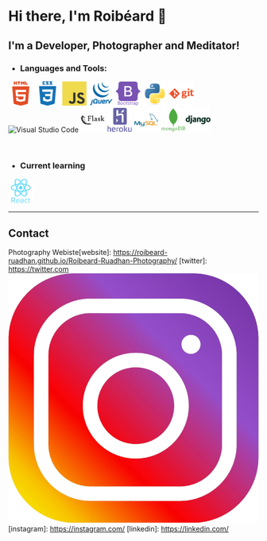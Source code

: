 # Hi there, I'm Roibéard 👋 

## I'm a Developer, Photographer and Meditator!

-  ### **Languages  and Tools**:

<img src="https://github.com/devicons/devicon/blob/master/icons/html5/html5-plain-wordmark.svg" alt="HTML logo" width="50px" height="50px" /> <img src="https://github.com/devicons/devicon/blob/master/icons/css3/css3-plain-wordmark.svg" alt="CSS logo" width="50px" height="50px" /> <img src="https://github.com/devicons/devicon/blob/master/icons/javascript/javascript-original.svg" alt="JavaScript logo" width="50px" height="50px" /> <img src="https://github.com/devicons/devicon/blob/master/icons/jquery/jquery-plain-wordmark.svg" alt="jQuery logo" width="50px" height="50px" /> <img src="https://github.com/devicons/devicon/blob/master/icons/bootstrap/bootstrap-plain-wordmark.svg" alt="Bootstrap logo" height="50px" width="50px" /> <img src="https://github.com/devicons/devicon/blob/master/icons/python/python-original.svg" alt="Python logo" width="50px" height="50px" /> <img src="https://github.com/devicons/devicon/blob/master/icons/git/git-plain-wordmark.svg" alt="Git logo" width="50px" height="50px" /> <img src="https://cdn.jsdelivr.net/gh/devicons/devicon/icons/vscode/vscode-original.svg" alt="Visual Studio Code" width="50px" height="50px" />  <img src="https://github.com/devicons/devicon/blob/master/icons/flask/flask-original-wordmark.svg" alt="Flask logo" width="50px" height="50px" /> <img src="https://github.com/devicons/devicon/blob/master/icons/heroku/heroku-plain-wordmark.svg" alt="Heroku logo" width="50px" height="50px" /> <img src="https://github.com/devicons/devicon/blob/master/icons/mysql/mysql-original-wordmark.svg" alt="mySQL logo" height="50px" width="50px" /> <img src="https://github.com/devicons/devicon/blob/master/icons/mongodb/mongodb-plain-wordmark.svg" alt="MongoDB logo" width="50px" height="50px" /><img src="https://github.com/devicons/devicon/blob/master/icons/django/django-plain-wordmark.svg" alt="Django logo" width="50px" height="50px">


<br>

- ### **Current learning**
<img src="https://github.com/devicons/devicon/blob/master/icons/react/react-original-wordmark.svg" alt="React logo" height="50px" width="50px" />


---

## Contact
Photography Webiste[website]: https://roibeard-ruadhan.github.io/Roibeard-Ruadhan-Photography/
[twitter]: https://twitter.com
 <img src="Instagram-Icon.png">[instagram]: https://instagram.com/
[linkedin]: https://linkedin.com/
